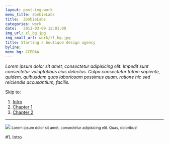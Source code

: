 ```yaml
---
layout: post-img-work
menu_title: ZombieLabs
title:  ZombieLabs
categories: work
date:   2011-03-09 12:01:00
img_url: zl_bg.jpg
img_small_url: work/zl_bg.jpg
title: Starting a boutique design agency
byline: 
menu_bg: CCEDAA
---
```


_Lorem ipsum dolor sit amet, consectetur adipisicing elit. Impedit sunt consectetur voluptatibus eius delectus. Culpa consectetur totam sapiente, quidem, quibusdam quas laboriosam possimus quam, ratione hic sed reiciendis accusantium, facilis._

Skip to: 

1. [Intro](#intro)
2. [Chapter 1](#mission)
3. [Chapter 2](#brand)

<hr id="intro">
<div>
	<img src="{{ site.baseurl }}/assets/img/work/">
	<small>Lorem ipsum dolor sit amet, consectetur adipisicing elit. Quas, doloribus!</small>
</div>

#1. Intro
